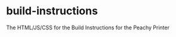 build-instructions
==================

The HTML/JS/CSS for the Build Instructions for the Peachy Printer
